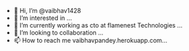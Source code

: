 - 👋 Hi, I’m @vaibhav1428
- 👀 I’m interested in ...
- 🌱 I’m currently working as cto at flamenest Technologies ...
- 💞️ I’m looking to collaboration  ...
- 📫 How to reach me  vaibhavpandey.herokuapp.com...

